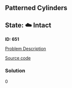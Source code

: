 ## Patterned Cylinders

## State: :cloud: **Intact**

**ID: 651**

[Problem Description](https://projecteuler.net/problem=651)

[Source code](main.cpp)

### Solution
0